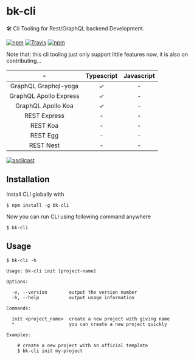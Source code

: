 # bk-cli
🛠️ Cli Tooling for Rest/GraphQL backend Development.

[![npm](https://img.shields.io/npm/v/bk-cli.svg?style=flat-square)](http://www.npmjs.com/package/bk-cli)
[![Travis](https://img.shields.io/travis/zxhaaa6/bk-cli.svg?style=flat-square)](https://travis-ci.org/zxhaaa6/bk-cli)
[![npm](https://img.shields.io/npm/l/bk-cli.svg?style=flat-square)](https://github.com/zxhaaa6/bk-cli/blob/master/LICENSE)

Note that: this cli tooling just only support little features now, it is also on contributing...

| - | Typescript | Javascript |
| :-------------: | :-------------: | :-------------: |
| GraphQL Graphql-yoga  | ✓ | - |
| GraphQL Apollo Express | ✓ | - |
| GraphQL Apollo Koa | ✓ | - |
| REST Express | - | - |
| REST Koa | - | - |
| REST Egg | - | - |
| REST Nest | - | - |

[![asciicast](https://asciinema.org/a/y2HKfSSsJjVA4Uo17JgNPqs0j.png)](https://asciinema.org/a/y2HKfSSsJjVA4Uo17JgNPqs0j)

## Installation
Install CLI globally with
```
$ npm install -g bk-cli
```
Now you can run CLI using following command anywhere

```
$ bk-cli
```

## Usage

```
$ bk-cli -h

Usage: bk-cli init [project-name]

Options:

  -v, --version        output the version number
  -h, --help           output usage information

Commands:

  init <project_name>  create a new project with giving name
  *                    you can create a new project quickly

Examples:

    # create a new project with an official template
    $ bk-cli init my-project

```
